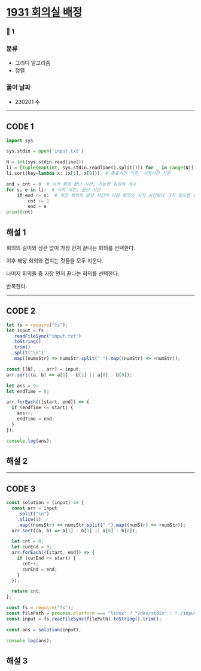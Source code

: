 # [1931 회의실 배정](https://www.acmicpc.net/problem/1931)

### 🥈 1

### 분류

- 그리디 알고리즘
- 정렬

### 풀이 날짜

- 230201 수

---

## CODE 1

```python
import sys

sys.stdin = open('input.txt')

N = int(sys.stdin.readline())
li = [tuple(map(int, sys.stdin.readline().split())) for _ in range(N)]
li.sort(key=lambda x: (x[1], x[0]))  # 종료시간 기준, 시작시간 기준

end = cnt = 0  # 이전 회의 끝난 시간, 가능한 회의의 개수
for s, e in li:  # 시작 시간, 끝난 시간
    if end <= s:  # 이전 회의의 끝난 시간이 다음 회의의 시작 시간보다 크지 않으면 회의 갱신
        cnt += 1
        end = e
print(cnt)

```

## 해설 1

회의의 길이와 상관 없이 가장 먼저 끝나는 회의를 선택한다.

이후 해당 회의와 겹치는 것들을 모두 지운다.

나머지 회의들 중 가장 먼저 끝나는 회의를 선택한다.

반복한다.

---

## CODE 2

```javascript
let fs = require("fs");
let input = fs
  .readFileSync("input.txt")
  .toString()
  .trim()
  .split("\n")
  .map((numsStr) => numsStr.split(" ").map((numStr) => +numStr));

const [[N], ...arr] = input;
arr.sort((a, b) => a[1] - b[1] || a[0] - b[0]);

let ans = 0;
let endTime = 0;

arr.forEach(([start, end]) => {
  if (endTime <= start) {
    ans++;
    endTime = end;
  }
});

console.log(ans);
```

## 해설 2

---

## CODE 3

```javascript
const solution = (input) => {
  const arr = input
    .split("\n")
    .slice(1)
    .map((numsStr) => numsStr.split(" ").map((numStr) => +numStr));
  arr.sort((a, b) => a[1] - b[1] || a[0] - b[0]);

  let cnt = 0;
  let curEnd = 0;
  arr.forEach(([start, end]) => {
    if (curEnd <= start) {
      cnt++;
      curEnd = end;
    }
  });

  return cnt;
};

const fs = require("fs");
const filePath = process.platform === "linux" ? "/dev/stdin" : "./input.txt";
const input = fs.readFileSync(filePath).toString().trim();

const ans = solution(input);

console.log(ans);
```

## 해설 3
